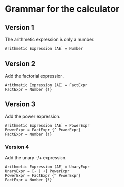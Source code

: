 # Grammar for the calculator

## Version 1
The arithmetic expression is only a number.

```
Arithmetic Expression (AE) = Number
```

## Version 2
Add the factorial expression.

```
Arithmetic Expression (AE) = FactExpr
FactExpr = Number {!}

```

## Version 3
Add the power expression.

```
Arithmetic Expression (AE) = PowerExpr
PowerExpr = FactExpr {^ PowerExpr}
FactExpr = Number {!}

```

### Version 4
Add the unary -/+ expression.

```
Arithmetic Expression (AE) = UnaryExpr
UnaryExpr = [- | +] PowerExpr
PowerExpr = FactExpr {^ PowerExpr}
FactExpr = Number {!}

```
